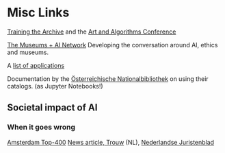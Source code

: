 # Misc Links

[Training the Archive](https://trainingthearchive.ludwigforum.de/en/start/) and the [Art and Algorithms Conference](https://trainingthearchive.ludwigforum.de/en/program-conference/)

[The Museums + AI Network](https://themuseumsai.network/)
Developing the conversation around AI, ethics and museums.

A [list of applications](https://www.artsmetrics.com/en/list-of-artificial-intelligence-ai-initiatives-in-museums/)

Documentation by the [Österreichische Nationalbibliothek](https://labs.onb.ac.at/de/dataset/catalogue/) on using their catalogs. (as Jupyter Notebooks!) 

## Societal impact of AI

### When it goes wrong

[Amsterdam Top-400](https://pilpnjcm.nl/dossiers/top-400/) [News article, Trouw](https://www.trouw.nl/binnenland/ook-jongeren-die-niets-hebben-uitgehaald-komen-op-amsterdamse-risicolijst-top-400~b4d1680d/) (NL), [Nederlandse Juristenblad](https://www.njb.nl/nieuws/kritisch-rapport-over-misdaadpreventieprogramma-top400-amsterdam/)
